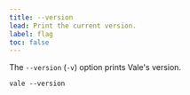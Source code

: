```yaml
---
title: --version
lead: Print the current version.
label: flag
toc: false
---
```


The `--version` (`-v`) option prints Vale's version.

```shell
vale --version
```
